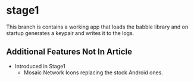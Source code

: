 # stage1

This branch is contains a working app that loads the babble library and on startup generates a keypair and writes it to the logs. 

## Additional Features Not In Article

+ Introduced in Stage1
	+ Mosaic Network Icons replacing the stock Android ones. 
	
	